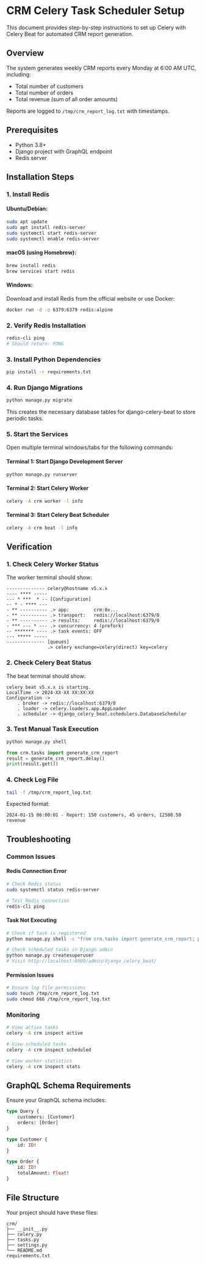 # CRM Celery Task Scheduler Setup

This document provides step-by-step instructions to set up Celery with Celery Beat for automated CRM report generation.

## Overview

The system generates weekly CRM reports every Monday at 6:00 AM UTC, including:
- Total number of customers
- Total number of orders  
- Total revenue (sum of all order amounts)

Reports are logged to `/tmp/crm_report_log.txt` with timestamps.

## Prerequisites

- Python 3.8+
- Django project with GraphQL endpoint
- Redis server

## Installation Steps

### 1. Install Redis

#### Ubuntu/Debian:
```bash
sudo apt update
sudo apt install redis-server
sudo systemctl start redis-server
sudo systemctl enable redis-server
```

#### macOS (using Homebrew):
```bash
brew install redis
brew services start redis
```

#### Windows:
Download and install Redis from the official website or use Docker:
```bash
docker run -d -p 6379:6379 redis:alpine
```

### 2. Verify Redis Installation

```bash
redis-cli ping
# Should return: PONG
```

### 3. Install Python Dependencies

```bash
pip install -r requirements.txt
```

### 4. Run Django Migrations

```bash
python manage.py migrate
```

This creates the necessary database tables for django-celery-beat to store periodic tasks.

### 5. Start the Services

Open multiple terminal windows/tabs for the following commands:

#### Terminal 1: Start Django Development Server
```bash
python manage.py runserver
```

#### Terminal 2: Start Celery Worker
```bash
celery -A crm worker -l info
```

#### Terminal 3: Start Celery Beat Scheduler
```bash
celery -A crm beat -l info
```

## Verification

### 1. Check Celery Worker Status
The worker terminal should show:
```
-------------- celery@hostname v5.x.x
---- **** -----
--- * ***  * -- [Configuration]
-- * - **** ---
- ** ---------- .> app:         crm:0x...
- ** ---------- .> transport:   redis://localhost:6379/0
- ** ---------- .> results:     redis://localhost:6379/0
- *** --- * --- .> concurrency: 4 (prefork)
-- ******* ---- .> task events: OFF
--- ***** -----
-------------- [queues]
               .> celery exchange=celery(direct) key=celery
```

### 2. Check Celery Beat Status
The beat terminal should show:
```
celery beat v5.x.x is starting.
LocalTime -> 2024-XX-XX XX:XX:XX
Configuration ->
    . broker -> redis://localhost:6379/0
    . loader -> celery.loaders.app.AppLoader
    . scheduler -> django_celery_beat.schedulers.DatabaseScheduler
```

### 3. Test Manual Task Execution
```bash
python manage.py shell
```

```python
from crm.tasks import generate_crm_report
result = generate_crm_report.delay()
print(result.get())
```

### 4. Check Log File
```bash
tail -f /tmp/crm_report_log.txt
```

Expected format:
```
2024-01-15 06:00:01 - Report: 150 customers, 45 orders, 12500.50 revenue
```

## Troubleshooting

### Common Issues

#### Redis Connection Error
```bash
# Check Redis status
sudo systemctl status redis-server

# Test Redis connection
redis-cli ping
```

#### Task Not Executing
```bash
# Check if task is registered
python manage.py shell -c "from crm.tasks import generate_crm_report; print(generate_crm_report)"

# Check scheduled tasks in Django admin
python manage.py createsuperuser
# Visit http://localhost:8000/admin/django_celery_beat/
```

#### Permission Issues
```bash
# Ensure log file permissions
sudo touch /tmp/crm_report_log.txt
sudo chmod 666 /tmp/crm_report_log.txt
```

### Monitoring

```bash
# View active tasks
celery -A crm inspect active

# View scheduled tasks  
celery -A crm inspect scheduled

# View worker statistics
celery -A crm inspect stats
```

## GraphQL Schema Requirements

Ensure your GraphQL schema includes:

```graphql
type Query {
    customers: [Customer]
    orders: [Order]
}

type Customer {
    id: ID!
}

type Order {
    id: ID!
    totalAmount: Float!
}
```

## File Structure

Your project should have these files:
```
crm/
├── __init__.py
├── celery.py
├── tasks.py
├── settings.py
└── README.md
requirements.txt
```